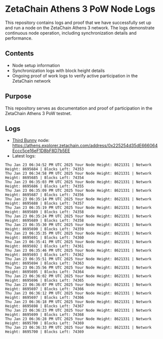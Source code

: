 # ZetaChain Athens 3 PoW Node Logs
This repository contains logs and proof that we have successfully set up and run a node on the ZetaChain Athens 3 network. The logs demonstrate continuous node operation, including synchronization details and performance.

## Contents
- Node setup information
- Synchronization logs with block height details
- Ongoing proof of work logs to verify active participation in the ZetaChain network

## Purpose
This repository serves as documentation and proof of participation in the ZetaChain Athens 3 PoW testnet.

## Logs

- [Third Bunny](https://thirdbunny.xyz/) node: https://athens.explorer.zetachain.com/address/0x225254d35dE666064Eccc5ce16eF1D8bF8D7b5EE
- Latest logs:
```
Thu Jan 23 06:34:52 PM UTC 2025 Your Node Height: 8621331 | Network Height: 8695684 | Blocks Left: 74353
Thu Jan 23 06:34:58 PM UTC 2025 Your Node Height: 8621331 | Network Height: 8695685 | Blocks Left: 74354
Thu Jan 23 06:35:03 PM UTC 2025 Your Node Height: 8621331 | Network Height: 8695686 | Blocks Left: 74355
Thu Jan 23 06:35:09 PM UTC 2025 Your Node Height: 8621331 | Network Height: 8695687 | Blocks Left: 74356
Thu Jan 23 06:35:14 PM UTC 2025 Your Node Height: 8621331 | Network Height: 8695688 | Blocks Left: 74357
Thu Jan 23 06:35:19 PM UTC 2025 Your Node Height: 8621331 | Network Height: 8695689 | Blocks Left: 74358
Thu Jan 23 06:35:24 PM UTC 2025 Your Node Height: 8621331 | Network Height: 8695689 | Blocks Left: 74358
Thu Jan 23 06:35:30 PM UTC 2025 Your Node Height: 8621331 | Network Height: 8695690 | Blocks Left: 74359
Thu Jan 23 06:35:35 PM UTC 2025 Your Node Height: 8621331 | Network Height: 8695691 | Blocks Left: 74360
Thu Jan 23 06:35:41 PM UTC 2025 Your Node Height: 8621331 | Network Height: 8695692 | Blocks Left: 74361
Thu Jan 23 06:35:46 PM UTC 2025 Your Node Height: 8621331 | Network Height: 8695693 | Blocks Left: 74362
Thu Jan 23 06:35:51 PM UTC 2025 Your Node Height: 8621331 | Network Height: 8695694 | Blocks Left: 74363
Thu Jan 23 06:35:56 PM UTC 2025 Your Node Height: 8621331 | Network Height: 8695695 | Blocks Left: 74364
Thu Jan 23 06:36:02 PM UTC 2025 Your Node Height: 8621331 | Network Height: 8695696 | Blocks Left: 74365
Thu Jan 23 06:36:07 PM UTC 2025 Your Node Height: 8621331 | Network Height: 8695697 | Blocks Left: 74366
Thu Jan 23 06:36:12 PM UTC 2025 Your Node Height: 8621331 | Network Height: 8695697 | Blocks Left: 74366
Thu Jan 23 06:36:18 PM UTC 2025 Your Node Height: 8621331 | Network Height: 8695698 | Blocks Left: 74367
Thu Jan 23 06:36:23 PM UTC 2025 Your Node Height: 8621331 | Network Height: 8695699 | Blocks Left: 74368
Thu Jan 23 06:36:28 PM UTC 2025 Your Node Height: 8621331 | Network Height: 8695700 | Blocks Left: 74369
Thu Jan 23 06:36:33 PM UTC 2025 Your Node Height: 8621331 | Network Height: 8695700 | Blocks Left: 74369
```

